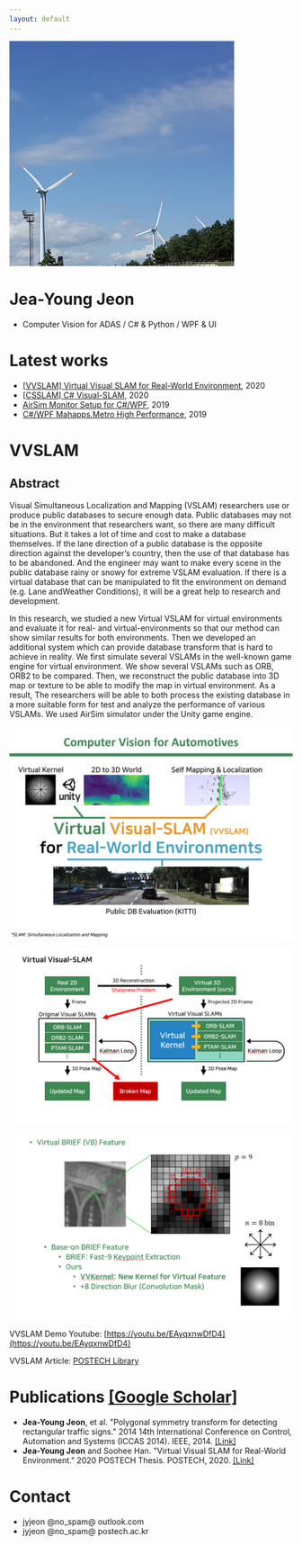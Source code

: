 ```yaml
---
layout: default
---
```


![wind power](./assets/myPic.png)
# Jea-Young Jeon
* Computer Vision for ADAS / C# & Python / WPF & UI

# Latest works

* [[VVSLAM] Virtual Visual SLAM for Real-World Environment](https://github.com/jyjeon-dev/VVSLAM), 2020
* [[CSSLAM] C# Visual-SLAM](https://github.com/jyjeon-dev/CsharpSlam), 2020
* [AirSim Monitor Setup for C#/WPF](https://github.com/jyjeon-dev/airsimMonitor), 2019
* [C#/WPF Mahapps.Metro High Performance](https://github.com/jyjeon-dev/flasharpMetro), 2019

# VVSLAM

## Abstract

Visual Simultaneous Localization and Mapping (VSLAM) researchers use or produce public databases to secure enough data. Public databases may not be in the environment that researchers want, so there are many difficult situations. But it takes a lot of time and cost to make a database themselves. If the lane direction of a public database is the opposite direction against the developer’s country, then the use of that database has to be abandoned. And the engineer may want to make every scene in the public database rainy or snowy for extreme VSLAM evaluation. If there is a virtual database that can be manipulated to fit the environment on demand (e.g. Lane andWeather Conditions), it will be a great help to research and development.

In this research, we studied a new Virtual VSLAM for virtual environments and evaluate it for real- and virtual-environments so that our method can show similar results for both environments. Then we developed an additional system which can provide database transform that is hard to achieve in reality. We first simulate several VSLAMs in the well-known game engine for virtual environment. We show several VSLAMs such as ORB, ORB2 to be compared. Then, we reconstruct the public database into 3D map or texture to be able to modify the map in virtual environment. As a result, The researchers will be able to both process the existing database in a more suitable form for test and analyze the performance of various VSLAMs. We used AirSim simulator under the Unity game engine.

![VVSLAM Infographic](./assets/vvslam.png)

![VVSLAM Block diagram](./assets/vvslam_block.png)

![VVSLAM Block kernel](./assets/vvslam_kernel.png)

VVSLAM Demo Youtube: [https://youtu.be/EAyqxnwDfD4](https://youtu.be/EAyqxnwDfD4)

VVSLAM Article: [POSTECH Library](https://postech-primo.hosted.exlibrisgroup.com/primo-explore/fulldisplay?docid=82POSTECH_INST21232402040003286&vid=82POSTECH&search_scope=alma_scope&tab=alma_tab&lang=ko_KR&context=L)


# Publications [[Google Scholar]](https://scholar.google.com/citations?user=6btLRkIAAAAJ&hl=ko&oi=sra)
- **Jea-Young Jeon**, et al. "Polygonal symmetry transform for detecting rectangular traffic signs." 2014 14th International Conference on Control, Automation and Systems (ICCAS 2014). IEEE, 2014. [[Link]](https://ieeexplore.ieee.org/abstract/document/6987934/?casa_token=4dDeuGoM6HsAAAAA:_c-41wb1E4ZNW7x4HOiB0nW_oRaQPR8bqXlI0WAfHATweuvyruc-vvHIXQOCRS9LrnKMood-eQ)
- **Jea-Young Jeon** and Soohee Han. "Virtual Visual SLAM for Real-World Environment." 2020 POSTECH Thesis. POSTECH, 2020. [[Link]](https://postech-primo.hosted.exlibrisgroup.com/primo-explore/fulldisplay?docid=82POSTECH_INST21232402040003286&vid=82POSTECH&search_scope=alma_scope&tab=alma_tab&lang=ko_KR&context=L)

# Contact
* jyjeon @no_spam@ outlook.com
* jyjeon @no_spam@ postech.ac.kr

